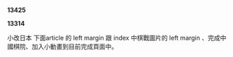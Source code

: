 **13425**

**13314**

小改日本 下面article 的 left margin 跟 index 中棋戰圖片的 left margin 、完成中國棋院、加入小動畫到目前完成頁面中。
